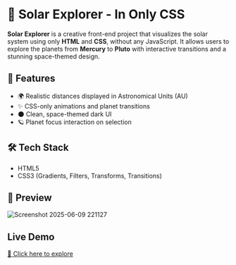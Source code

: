# 🌌 Solar Explorer - In Only CSS

**Solar Explorer** is a creative front-end project that visualizes the solar system using only **HTML** and **CSS**, without any JavaScript. It allows users to explore the planets from **Mercury** to **Pluto** with interactive transitions and a stunning space-themed design.

## 🔭 Features

- 🌍 Realistic distances displayed in Astronomical Units (AU)
- ✨ CSS-only animations and planet transitions
- 🌑 Clean, space-themed dark UI
- 🪐 Planet focus interaction on selection

## 🛠️ Tech Stack

- HTML5  
- CSS3 (Gradients, Filters, Transforms, Transitions)

## 📸 Preview

![Screenshot 2025-06-09 221127](https://github.com/user-attachments/assets/310e57f6-73c5-418c-94bf-e784b2cef08b)
 <!-- Replace with your actual screenshot file name -->

##  Live Demo

[🔗 Click here to explore](https://your-github-username.github.io/your-repo-name/)


